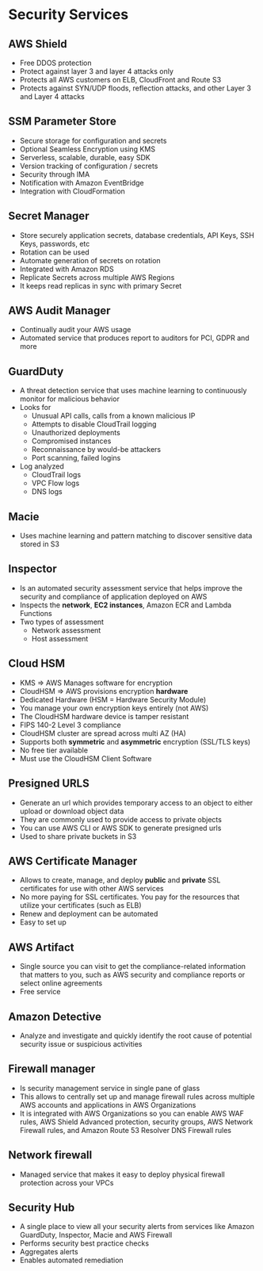 # Security Services

## AWS Shield

- Free DDOS protection
- Protect against layer 3 and layer 4 attacks only
- Protects all AWS customers on ELB, CloudFront and Route S3
- Protects against SYN/UDP floods, reflection attacks, and other Layer 3 and Layer 4 attacks

## SSM Parameter Store

- Secure storage for configuration and secrets
- Optional Seamless Encryption using KMS
- Serverless, scalable, durable, easy SDK
- Version tracking of configuration / secrets
- Security through IMA
- Notification with Amazon EventBridge
- Integration with CloudFormation

## Secret Manager

- Store securely application secrets, database credentials, API Keys, SSH Keys, passwords, etc
- Rotation can be used  
- Automate generation of secrets on rotation
- Integrated with Amazon RDS
- Replicate Secrets across multiple AWS Regions
- It keeps read replicas in sync with primary Secret

## AWS Audit Manager

- Continually audit your AWS usage
- Automated service that produces report to auditors for PCI, GDPR and more

## GuardDuty

- A threat detection service that uses machine learning to continuously monitor for malicious behavior
- Looks for
  - Unusual API calls, calls from a known malicious IP
  - Attempts to disable CloudTrail logging
  - Unauthorized deployments
  - Compromised instances
  - Reconnaissance by would-be attackers
  - Port scanning, failed logins
- Log analyzed
  - CloudTrail logs
  - VPC Flow logs  
  - DNS logs

## Macie

- Uses machine learning and pattern matching to discover sensitive data stored in S3

## Inspector

- Is an automated security assessment service that helps improve the security and compliance of application deployed on AWS
- Inspects the **network**, **EC2 instances**, Amazon ECR and Lambda Functions
- Two types of assessment
  - Network assessment
  - Host assessment

## Cloud HSM

- KMS => AWS Manages software for encryption
- CloudHSM => AWS provisions encryption **hardware**
- Dedicated Hardware (HSM = Hardware Security Module)
- You manage your own encryption keys entirely (not AWS)
- The CloudHSM hardware device is tamper resistant
- FIPS 140-2 Level 3 compliance
- CloudHSM cluster are spread across multi AZ (HA)
- Supports both **symmetric** and **asymmetric** encryption (SSL/TLS keys)
- No free tier available
- Must use the CloudHSM Client Software

## Presigned URLS

- Generate an url which provides temporary access to an object to either upload or download object data
- They are commonly used to provide access to private objects
- You can use AWS CLI or AWS SDK to generate presigned urls
- Used to share private buckets in S3

## AWS Certificate Manager

- Allows to create, manage, and deploy **public** and **private** SSL certificates for use with other AWS services
- No more paying for SSL certificates. You pay for the resources that utilize your certificates (such as ELB)
- Renew and deployment can be automated
- Easy to set up

## AWS Artifact

- Single source you can visit to get the compliance-related information that matters to you, such as AWS security and compliance reports or select online agreements
- Free service

## Amazon Detective

- Analyze and investigate and quickly identify the root cause of potential security issue or suspicious activities

## Firewall manager

- Is security management service in single pane of glass
- This allows to centrally set up and manage firewall rules across multiple AWS accounts and applications in AWS Organizations
- It is integrated with AWS Organizations so you can enable AWS WAF rules, AWS Shield Advanced protection, security groups, AWS Network Firewall rules, and Amazon Route 53 Resolver DNS Firewall rules

## Network firewall

- Managed service that makes it easy to deploy physical firewall protection across your VPCs

## Security Hub

- A single place to view all your security alerts from services like Amazon GuardDuty, Inspector, Macie
  and AWS Firewall
- Performs security best practice checks
- Aggregates alerts
- Enables automated remediation
